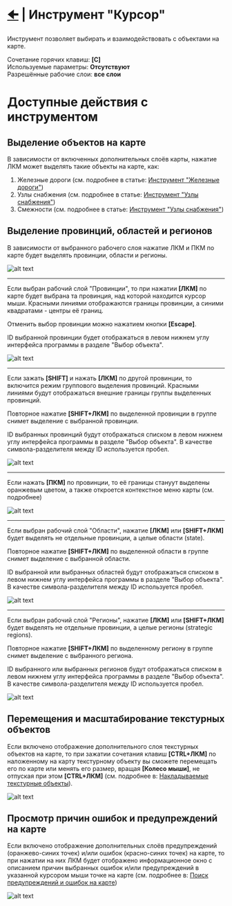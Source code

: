 # [🠈](../../lang=ru.md) | Инструмент "Курсор"

Инструмент позволяет выбирать и взаимодействовать с объектами на карте.

Сочетание горячих клавиш: **[C]** \
Используемые параметры: **Отсутствуют** \
Разрешённые рабочие слои: **все слои**

# Доступные действия с инструментом

## Выделение объектов на карте

В зависимости от включенных дополнительных слоёв карты, нажатие ЛКМ может выделять такие объекты на карте, как:

1. Железные дороги (см. подробнее в статье: [Инструмент "Железные дороги"](/docs/tools/map/advanced/railways/lang=ru.md))
2. Узлы снабжения (см. подробнее в статье: [Инструмент "Узлы снабжения"](/docs/tools/map/advanced/supply_hubs/lang=ru.md))
3. Смежности (см. подробнее в статье: [Инструмент "Узлы снабжения"](/docs/tools/map/advanced/supply_hubs/lang=ru.md))

## Выделение провинций, областей и регионов

В зависимости от выбранного рабочего слоя нажатие ЛКМ и ПКМ по карте будет выделять провинции, области и регионы.

![alt text](_images/select_provinces_0_lang=ru.jpg)

---

Если выбран рабочий слой "Провинции", то при нажатии **[ЛКМ]** по карте будет выбрана та провинция, над которой находится курсор мыши. Красными линиями отображаются границы провинции, а синими квадратами - центры её границ.

Отменить выбор провинции можно нажатием кнопки **[Escape]**. 

ID выбранной провинции будет отображаться в левом нижнем углу интерфейса программы в разделе "Выбор объекта".

![alt text](_images/select_provinces_1_lang=ru.jpg)

---

Если зажать **[SHIFT]** и нажать **[ЛКМ]** по другой провинции, то включится режим группового выделения провинций. Красными линиями будут отображаться внешние границы группы выделенных провинций.

Повторное нажатие **[SHIFT+ЛКМ]** по выделенной провинции в группе снимет выделение с выбранной провинции.

ID выбранных провинций будут отображаться списком в левом нижнем углу интерфейса программы в разделе "Выбор объекта". В качестве символа-разделителя между ID используется пробел.

![alt text](_images/select_provinces_2_lang=ru.jpg)

---

Если нажать **[ПКМ]** по провинции, то её границы стануут выделены оранжевым цветом, а также откроется контекстное меню карты (см. подробнее)

![alt text](_images/select_provinces_3_lang=ru.jpg)

---

Если выбран рабочий слой "Области", нажатие **[ЛКМ]** или **[SHIFT+ЛКМ]** будет выделять не отдельные провинции, а целые области (state).

Повторное нажатие **[SHIFT+ЛКМ]** по выделенной области в группе снимет выделение с выбранной области.

ID выбранной или выбранных областей будут отображаться списком в левом нижнем углу интерфейса программы в разделе "Выбор объекта". В качестве символа-разделителя между ID используется пробел.

![alt text](_images/select_states_1_lang=ru.jpg)

---

Если выбран рабочий слой "Регионы", нажатие **[ЛКМ]** или **[SHIFT+ЛКМ]** будет выделять не отдельные провинции, а целые регионы (strategic regions).

Повторное нажатие **[SHIFT+ЛКМ]** по выделенному региону в группе снимет выделение с выбранного региона.

ID выбранного или выбранных регионов будут отображаться списком в левом нижнем углу интерфейса программы в разделе "Выбор объекта". В качестве символа-разделителя между ID используется пробел.

![alt text](_images/select_regions_1_lang=ru.jpg)

## Перемещения и масштабирование текстурных объектов

Если включено отображение дополнительного слоя текстурных объектов на карте, то при зажатии сочетания клавиш **[CTRL+ЛКМ]** по наложенному на карту текстурному объекту вы сможете перемещать его по карте или менять его размер, вращая **[Колесо мыши]**, не отпуская при этом **[CTRL+ЛКМ]** (см. подробнее в: [Накладываемые текстурные объекты](/docs/textured_objects/lang=ru.md)).

![alt text](_images/textured_objects_lang=ru.jpg)

## Просмотр причин ошибок и предупреждений на карте

Если включено отображение дополнительных слоёв предупреждений (оранжево-синих точек) и/или ошибок (красно-синих точек) на карте, то при нажатии на них ЛКМ будет отображено информационное окно с описанием причин выбранных ошибок и/или предупреждений в указанной курсором мыши точке на карте (см. подробнее в: [Поиск предупреждений и ошибок на карте](/docs/warnings_and_errors_search/lang=ru.md))

![alt text](_images/warnings_and_errors_lang=ru.jpg)